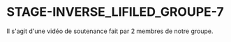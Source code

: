 # STAGE-INVERSE_LIFILED_GROUPE-7
Il s'agit d'une vidéo de soutenance fait par 2 membres de notre groupe.
